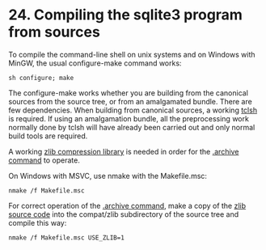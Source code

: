 # 24\. Compiling the sqlite3 program from sources



To compile the command\-line shell on unix systems and on Windows with MinGW,
the usual configure\-make command works:




```
sh configure; make

```


The configure\-make works whether you are building from the canonical sources
from the source tree, or from an amalgamated bundle. There are few
dependencies. When building from canonical sources, a working
[tclsh](https://www.tcl.tk/man/tcl8.3/UserCmd/tclsh.htm) is required.
If using an amalgamation bundle, all the preprocessing work normally
done by tclsh will have already been carried out and only normal build
tools are required.




A working [zlib compression library](https://zlib.net) is
needed in order for the [.archive command](cli.html#sqlar) to operate.




On Windows with MSVC, use nmake with the Makefile.msc:




```
nmake /f Makefile.msc

```


For correct operation of the [.archive command](cli.html#sqlar), make a copy of the
[zlib source code](https://zlib.net) into the compat/zlib subdirectory
of the source tree and compile this way:




```
nmake /f Makefile.msc USE_ZLIB=1

```

